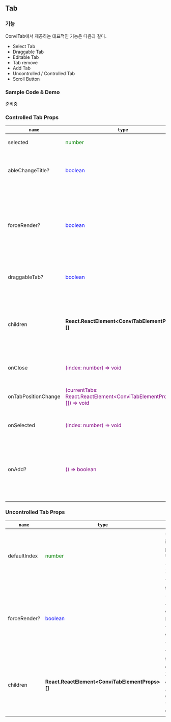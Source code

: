 ## Tab

### 기능
ConviTab에서 제공하는 대표적인 기능은 다음과 같다.

* Select Tab
* Draggable Tab
* Editable Tab
* Tab remove
* Add Tab
* Uncontrolled / Controlled Tab
* Scroll Button

### Sample Code & Demo
준비중

### Controlled Tab Props
| `name` | `type` | `desc` |
| --- | --- | --- |
|selected|<div style='color: green'>number</div>|선택된 Tab의 index 값
|ableChangeTitle?|<div style='color: blue'>boolean</div>|true이면 tab의 title을 수정 가능함. (trigger => doubleClick) **기본값 false**
|forceRender?|<div style='color: blue'>boolean</div>|true이면 tab이 변경 될 때마다 매번 새로운 tab element DOM을 DOM Tree에 가져옴. 결과적으로 tab elements의 상태 유지가 필요없을 때 사용. **기본값 false**
|draggableTab?|<div style='color: blue'>boolean</div>|true이면 tab header를 drag 이벤트로 이동 시킬 수 있음. **기본값 false**|
|children|<div style='font-weight: bold'>React.ReactElement\<ConviTabElementProps>[]</div>|tab elements를 children 형태로 넘겨준다. 개별 element들은 반드시 ConviTabElement 컴포넌트로 감싸져야 한다.
|onClose|<div style='color: purple'>(index: number) => void</div>|Tab을 삭제하기 위해 실행될 이벤트 핸들러|
|onTabPositionChange|<div style='color: purple'>(currentTabs: React.ReactElement\<ConviTabElementProps>[]) => void</div>|Drag 시 변경된 tab element들을 재정렬 시켜줄 이벤트 핸들러
|onSelected|<div style='color: purple'>(index: number) => void</div>|선택된 tab의 상태를 변경시켜줄 이벤트 핸들러
|onAdd?|<div style='color: purple'>() => boolean</div>|해당 props 전달 시 + 버튼이 나타나고 + 버튼을 클릭 했을 때 tab을 추가하는 로직이 담긴 이벤트 핸들러, Add 기능을 활용하기 위해서는 true를 리턴해야 함.

### Uncontrolled Tab Props
| `name` | `type` | `desc` |
| --- | --- | --- |
|defaultIndex|<div style='color: green'>number</div>|선택된 Tab의 초기 index 값, 해당 props 지정 시 UnControlled Tab으로 동작하여 제어가 Tab 내부에서 이루어짐.
|forceRender?|<div style='color: blue'>boolean</div>|true이면 tab이 변경 될 때마다 매번 새로운 tab element DOM을 DOM Tree에 가져옴. 결과적으로 tab elements의 상태 유지가 필요없을 때 사용. **기본값 false**
|children|<div style='font-weight: bold'>React.ReactElement\<ConviTabElementProps>[]</div>|tab elements를 children 형태로 넘겨준다. 개별 element들은 반드시 ConviTabElement 컴포넌트로 감싸져야 한다.
